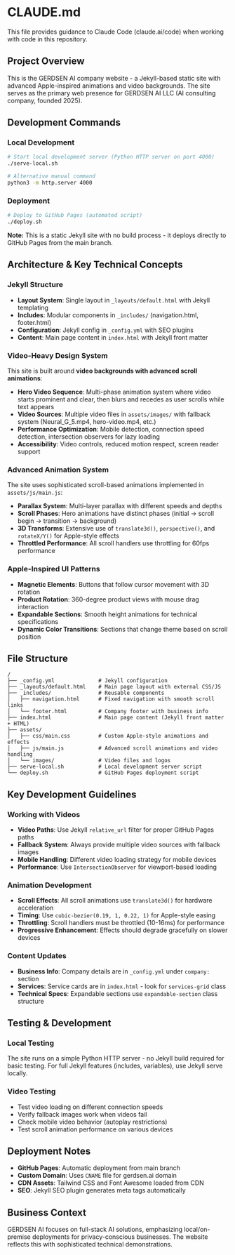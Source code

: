 # CLAUDE.md

This file provides guidance to Claude Code (claude.ai/code) when working with code in this repository.

## Project Overview

This is the GERDSEN AI company website - a Jekyll-based static site with advanced Apple-inspired animations and video backgrounds. The site serves as the primary web presence for GERDSEN AI LLC (AI consulting company, founded 2025).

## Development Commands

### Local Development
```bash
# Start local development server (Python HTTP server on port 4000)
./serve-local.sh

# Alternative manual command
python3 -m http.server 4000
```

### Deployment
```bash
# Deploy to GitHub Pages (automated script)
./deploy.sh
```

**Note:** This is a static Jekyll site with no build process - it deploys directly to GitHub Pages from the main branch.

## Architecture & Key Technical Concepts

### Jekyll Structure
- **Layout System**: Single layout in `_layouts/default.html` with Jekyll templating
- **Includes**: Modular components in `_includes/` (navigation.html, footer.html)  
- **Configuration**: Jekyll config in `_config.yml` with SEO plugins
- **Content**: Main page content in `index.html` with Jekyll front matter

### Video-Heavy Design System
This site is built around **video backgrounds with advanced scroll animations**:

- **Hero Video Sequence**: Multi-phase animation system where video starts prominent and clear, then blurs and recedes as user scrolls while text appears
- **Video Sources**: Multiple video files in `assets/images/` with fallback system (Neural_G_5.mp4, hero-video.mp4, etc.)
- **Performance Optimization**: Mobile detection, connection speed detection, intersection observers for lazy loading
- **Accessibility**: Video controls, reduced motion respect, screen reader support

### Advanced Animation System
The site uses sophisticated scroll-based animations implemented in `assets/js/main.js`:

- **Parallax System**: Multi-layer parallax with different speeds and depths
- **Scroll Phases**: Hero animations have distinct phases (initial → scroll begin → transition → background)  
- **3D Transforms**: Extensive use of `translate3d()`, `perspective()`, and `rotateX/Y()` for Apple-style effects
- **Throttled Performance**: All scroll handlers use throttling for 60fps performance

### Apple-Inspired UI Patterns
- **Magnetic Elements**: Buttons that follow cursor movement with 3D rotation
- **Product Rotation**: 360-degree product views with mouse drag interaction
- **Expandable Sections**: Smooth height animations for technical specifications
- **Dynamic Color Transitions**: Sections that change theme based on scroll position

## File Structure

```
/
├── _config.yml              # Jekyll configuration
├── _layouts/default.html    # Main page layout with external CSS/JS
├── _includes/               # Reusable components
│   ├── navigation.html      # Fixed navigation with smooth scroll links
│   └── footer.html          # Company footer with business info
├── index.html               # Main page content (Jekyll front matter + HTML)
├── assets/
│   ├── css/main.css         # Custom Apple-style animations and effects
│   ├── js/main.js           # Advanced scroll animations and video handling
│   └── images/              # Video files and logos
├── serve-local.sh           # Local development server script
└── deploy.sh                # GitHub Pages deployment script
```

## Key Development Guidelines

### Working with Videos
- **Video Paths**: Use Jekyll `relative_url` filter for proper GitHub Pages paths
- **Fallback System**: Always provide multiple video sources with fallback images
- **Mobile Handling**: Different video loading strategy for mobile devices
- **Performance**: Use `IntersectionObserver` for viewport-based loading

### Animation Development
- **Scroll Effects**: All scroll animations use `translate3d()` for hardware acceleration
- **Timing**: Use `cubic-bezier(0.19, 1, 0.22, 1)` for Apple-style easing
- **Throttling**: Scroll handlers must be throttled (10-16ms) for performance
- **Progressive Enhancement**: Effects should degrade gracefully on slower devices

### Content Updates
- **Business Info**: Company details are in `_config.yml` under `company:` section
- **Services**: Service cards are in `index.html` - look for `services-grid` class
- **Technical Specs**: Expandable sections use `expandable-section` class structure

## Testing & Development

### Local Testing
The site runs on a simple Python HTTP server - no Jekyll build required for basic testing. For full Jekyll features (includes, variables), use Jekyll serve locally.

### Video Testing
- Test video loading on different connection speeds
- Verify fallback images work when videos fail
- Check mobile video behavior (autoplay restrictions)
- Test scroll animation performance on various devices

## Deployment Notes

- **GitHub Pages**: Automatic deployment from main branch
- **Custom Domain**: Uses `CNAME` file for gerdsen.ai domain
- **CDN Assets**: Tailwind CSS and Font Awesome loaded from CDN
- **SEO**: Jekyll SEO plugin generates meta tags automatically

## Business Context

GERDSEN AI focuses on full-stack AI solutions, emphasizing local/on-premise deployments for privacy-conscious businesses. The website reflects this with sophisticated technical demonstrations.